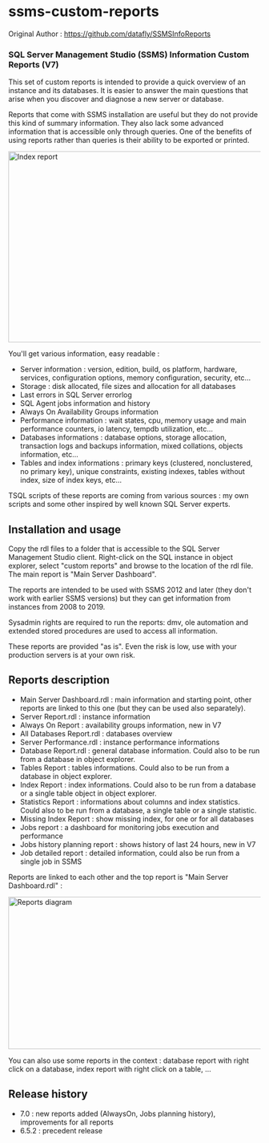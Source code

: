# ssms-custom-reports

Original Author : https://github.com/datafly/SSMSInfoReports

<h3>SQL Server Management Studio (SSMS) Information Custom Reports (V7)</h3>

This set of custom reports is intended to provide a quick overview of an instance and its databases. It is easier to answer the main questions that arise when you discover and diagnose a new server or database.

Reports that come with SSMS installation are useful but they do not provide this kind of summary information. They also lack some advanced information that is accessible only through queries. One of the benefits of using reports rather than queries is their ability to be exported or printed.

<p><img src="http://blog.datafly.pro/public/images/SSMSInfoReports/SSMSInfoReportSample.jpg" alt="Index report" width="605" height="381" /></p>

You'll get various information, easy readable :
<ul>
<li>Server information : version, edition, build, os platform, hardware, services, configuration options, memory configuration, security, etc… </li>
<li>Storage : disk allocated, file sizes and allocation for all databases </li>
<li>Last errors in SQL Server errorlog </li>
<li>SQL Agent jobs information and history </li>
<li>Always On Availability Groups information </li>
<li>Performance information : wait states, cpu, memory usage and main performance counters, io latency, tempdb utilization, etc… </li>
<li>Databases informations : database options, storage allocation, transaction logs and backups information, mixed collations, objects information, etc... </li>
<li>Tables and index informations : primary keys (clustered, nonclustered, no primary key), unique constraints, existing indexes, tables without index, size of index keys, etc… </li> </ul>

TSQL scripts of these reports are coming from various sources : my own scripts and some other inspired by well known SQL Server experts.

<h2>Installation and usage</h2>
Copy the rdl files to a folder that is accessible to the SQL Server Management Studio client. Right-click on the SQL instance in object explorer, select "custom reports" and browse to the location of the rdl file. The main report is "Main Server Dashboard".

The reports are intended to be used with SSMS 2012 and later (they don't work with earlier SSMS versions) but they can get information from instances from 2008 to 2019.

Sysadmin rights are required to run the reports: dmv, ole automation and extended stored procedures are used to access all information.

These reports are provided "as is". Even the risk is low, use with your production servers is at your own risk.

<h2>Reports description</h2>
<ul>
<li>Main Server Dashboard.rdl : main information and starting point, other reports are linked to this one  (but they can be used also separately). 
<li>Server Report.rdl : instance information </li>
<li>Always On Report : availability groups information, new in V7 </li>
<li>All Databases Report.rdl : databases overview </li>
<li>Server Performance.rdl : instance performance informations </li>
<li>Database Report.rdl : general database information. Could also to be run from a database in object explorer. </li>
<li>Tables Report : tables informations. Could also to be run from a database in object explorer. </li>
<li>Index Report : index informations. Could also to be run from a database or a single table object in object explorer. </li>
<li>Statistics Report : informations about columns and index statistics. Could also to be run from a database, a single table or a single statistic. </li>
<li>Missing Index Report : show missing index, for one or for all databases </li>
<li>Jobs report : a dashboard for monitoring jobs execution and performance </li>
<li>Jobs history planning report : shows history of last 24 hours, new in V7 </li>
<li>Job detailed report : detailed information, could also be run from a single job in SSMS </li>
</ul>
Reports are linked to each other and the top report is "Main Server Dashboard.rdl" : 
<p><img src="http://blog.datafly.pro/public/images/SSMSInfoReports/SSMSInfoReports_Diagram7.jpg" alt="Reports diagram" width="589" height="304" /></p>
You can also use some reports in the context : database report with right click on a database, index report with right click on a table, ...
<h2>Release history</h2>
<ul>
  <li>7.0   : new reports added (AlwaysOn, Jobs planning history), improvements for all reports </li>
  <li>6.5.2 : precedent release </li>
</ul>

